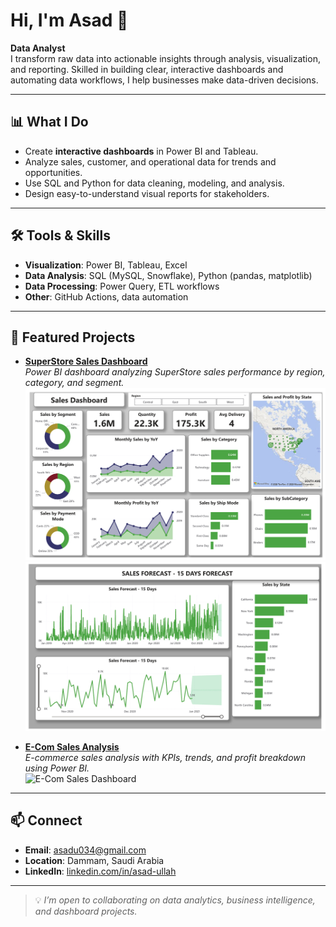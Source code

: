 # Hi, I'm Asad 👋

**Data Analyst**  
I transform raw data into actionable insights through analysis, visualization, and reporting. Skilled in building clear, interactive dashboards and automating data workflows, I help businesses make data-driven decisions.

---

## 📊 What I Do
- Create **interactive dashboards** in Power BI and Tableau.
- Analyze sales, customer, and operational data for trends and opportunities.
- Use SQL and Python for data cleaning, modeling, and analysis.
- Design easy-to-understand visual reports for stakeholders.

---

## 🛠 Tools & Skills
- **Visualization**: Power BI, Tableau, Excel  
- **Data Analysis**: SQL (MySQL, Snowflake), Python (pandas, matplotlib)  
- **Data Processing**: Power Query, ETL workflows  
- **Other**: GitHub Actions, data automation

---

## 📌 Featured Projects
- [**SuperStore Sales Dashboard**](https://github.com/asadullah43/SuperStore-Sales-Dashboard)  
  *Power BI dashboard analyzing SuperStore sales performance by region, category, and segment.*  
  ![SuperStore Sales Dashboard](https://github.com/asadullah43/SuperStore-Sales-Dashboard/blob/main/superstore%201.png)
  ![SuperStore Sales Dashboard](https://github.com/asadullah43/SuperStore-Sales-Dashboard/blob/main/superstore%202.png)

- [**E-Com Sales Analysis**](https://github.com/asadullah43/E---Com-Sales)  
  *E-commerce sales analysis with KPIs, trends, and profit breakdown using Power BI.*  
  ![E-Com Sales Dashboard](https://github.com/asadullah43/E---Com-Sales/blob/main/Sales%20Dashboard.png)

---

## 📫 Connect
- **Email**: asadu034@gmail.com  
- **Location**: Dammam, Saudi Arabia  
- **LinkedIn**: [linkedin.com/in/asad-ullah](https://linkedin.com/in/asad-ullah)

---

> 💡 *I’m open to collaborating on data analytics, business intelligence, and dashboard projects.*
